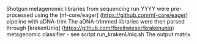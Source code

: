 Shotgun metagenomic libraries from sequencing run YYYY were pre-processed using the [nf-core/eager] (https://github.com/nf-core/eager) pipeline with aDNA-trim
The aDNA-trimmed libraries were then parsed through [krakenUniq] (https://github.com/fbreitwieser/krakenuniq) metagenomic classifier - see script run_krakenUniq.sh
The output matrix

